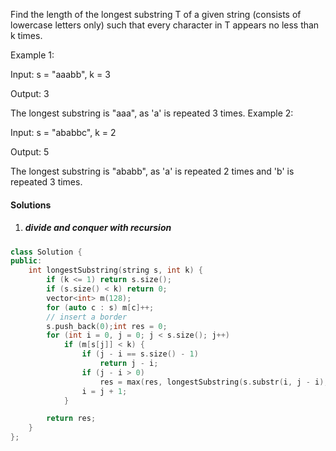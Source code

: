 Find the length of the longest substring T of a given string (consists of lowercase letters only) such that every character in T appears no less than k times.

Example 1:

Input:
s = "aaabb", k = 3

Output:
3

The longest substring is "aaa", as 'a' is repeated 3 times.
Example 2:

Input:
s = "ababbc", k = 2

Output:
5

The longest substring is "ababb", as 'a' is repeated 2 times and 'b' is repeated 3 times.

#### Solutions

1. ##### divide and conquer with recursion


```c++
class Solution {
public:
    int longestSubstring(string s, int k) {
        if (k <= 1) return s.size();
        if (s.size() < k) return 0;
        vector<int> m(128);
        for (auto c : s) m[c]++;
        // insert a border
        s.push_back(0);int res = 0;
        for (int i = 0, j = 0; j < s.size(); j++)
            if (m[s[j]] < k) {
                if (j - i == s.size() - 1)
                    return j - i;
                if (j - i > 0)
                    res = max(res, longestSubstring(s.substr(i, j - i), k));
                i = j + 1;
            }

        return res;
    }
};
```